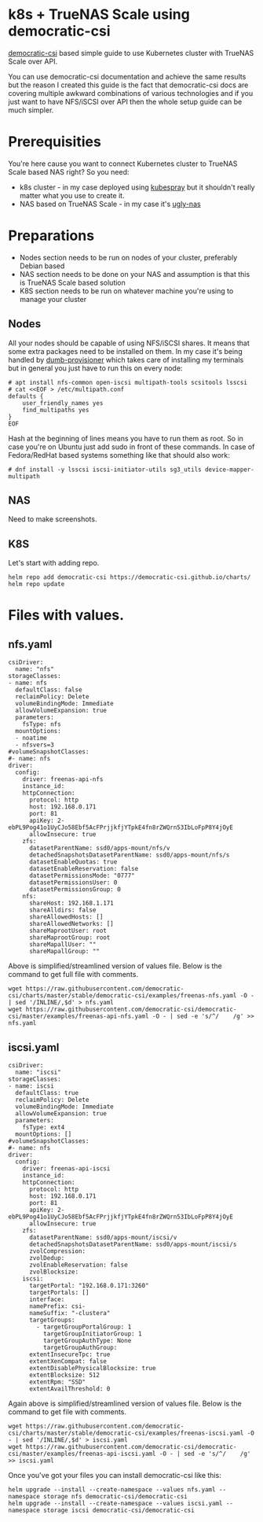 # k8s + TrueNAS Scale using democratic-csi

[democratic-csi](https://github.com/democratic-csi/democratic-csi) based simple guide to use Kubernetes cluster with TrueNAS Scale over API. 

You can use democratic-csi documentation and achieve the same results but the reason I created this 
guide is the fact that democratic-csi docs are covering multiple awkward combinations of various 
technologies and if you just want to have NFS/iSCSI over API then the whole setup guide can be much simpler.

# Prerequisities
You're here cause you want to connect Kubernetes cluster to TrueNAS Scale based NAS right?
So you need:
* k8s cluster - in my case deployed using [kubespray](https://kubespray.io) but it shouldn't really matter what you use to create it.
* NAS based on TrueNAS Scale - in my case it's [ugly-nas](https://github.com/fenio/ugly-nas) 

# Preparations

* Nodes section needs to be run on nodes of your cluster, preferably Debian based
* NAS section needs to be done on your NAS and assumption is that this is TrueNAS Scale based solution
* K8S section needs to be run on whatever machine you're using to manage your cluster

## Nodes
All your nodes should be capable of using NFS/iSCSI shares. It means that some extra packages need to be installed 
on them. In my case it's being handled by [dumb-provisioner](https://github.com/fenio/dumb-provisioner) 
which takes care of installing my terminals but in general you just have to run this on every node:

```
# apt install nfs-common open-iscsi multipath-tools scsitools lsscsi
# cat <<EOF > /etc/multipath.conf
defaults {
    user_friendly_names yes
    find_multipaths yes
}
EOF
```

Hash at the beginning of lines means you have to run them as root. So in case you're on Ubuntu just add sudo in front of these commands.
In case of Fedora/RedHat based systems something like that should also work:

```
# dnf install -y lsscsi iscsi-initiator-utils sg3_utils device-mapper-multipath
```

## NAS 

Need to make screenshots.

## K8S
Let's start with adding repo.

```
helm repo add democratic-csi https://democratic-csi.github.io/charts/
helm repo update
```


# Files with values.

## nfs.yaml

```
csiDriver:
  name: "nfs"
storageClasses:
- name: nfs
  defaultClass: false
  reclaimPolicy: Delete
  volumeBindingMode: Immediate
  allowVolumeExpansion: true
  parameters:
    fsType: nfs
  mountOptions:
  - noatime
  - nfsvers=3
#volumeSnapshotClasses:
#- name: nfs
driver:
  config:
    driver: freenas-api-nfs
    instance_id:
    httpConnection:
      protocol: http
      host: 192.168.0.171
      port: 81
      apiKey: 2-ebPL9Pog41o1UyCJo58Ebf5AcFPrjjkfjYTpkE4fn8rZWQrn53IbLoFpP8Y4jOyE
      allowInsecure: true
    zfs:
      datasetParentName: ssd0/apps-mount/nfs/v
      detachedSnapshotsDatasetParentName: ssd0/apps-mount/nfs/s
      datasetEnableQuotas: true
      datasetEnableReservation: false
      datasetPermissionsMode: "0777"
      datasetPermissionsUser: 0
      datasetPermissionsGroup: 0
    nfs:
      shareHost: 192.168.1.171
      shareAlldirs: false
      shareAllowedHosts: []
      shareAllowedNetworks: []
      shareMaprootUser: root
      shareMaprootGroup: root
      shareMapallUser: ""
      shareMapallGroup: ""
```
Above is simplified/streamlined version of values file. Below is the command to get full file with comments.

```
wget https://raw.githubusercontent.com/democratic-csi/charts/master/stable/democratic-csi/examples/freenas-nfs.yaml -O - | sed '/INLINE/,$d' > nfs.yaml
wget https://raw.githubusercontent.com/democratic-csi/democratic-csi/master/examples/freenas-api-nfs.yaml -O - | sed -e 's/^/    /g' >> nfs.yaml
```

## iscsi.yaml
```
csiDriver:
  name: "iscsi"
storageClasses:
- name: iscsi
  defaultClass: true
  reclaimPolicy: Delete
  volumeBindingMode: Immediate
  allowVolumeExpansion: true
  parameters:
    fsType: ext4
  mountOptions: []
#volumeSnapshotClasses:
#- name: nfs
driver:
  config:
    driver: freenas-api-iscsi
    instance_id:
    httpConnection:
      protocol: http
      host: 192.168.0.171
      port: 81
      apiKey: 2-ebPL9Pog41o1UyCJo58Ebf5AcFPrjjkfjYTpkE4fn8rZWQrn53IbLoFpP8Y4jOyE
      allowInsecure: true
    zfs:
      datasetParentName: ssd0/apps-mount/iscsi/v
      detachedSnapshotsDatasetParentName: ssd0/apps-mount/iscsi/s
      zvolCompression:
      zvolDedup:
      zvolEnableReservation: false
      zvolBlocksize:
    iscsi:
      targetPortal: "192.168.0.171:3260"
      targetPortals: [] 
      interface:
      namePrefix: csi-
      nameSuffix: "-clustera"
      targetGroups:
        - targetGroupPortalGroup: 1
          targetGroupInitiatorGroup: 1
          targetGroupAuthType: None
          targetGroupAuthGroup:
      extentInsecureTpc: true
      extentXenCompat: false
      extentDisablePhysicalBlocksize: true
      extentBlocksize: 512
      extentRpm: "SSD"
      extentAvailThreshold: 0
```

Again above is simplified/streamlined version of values file. Below is the command to get file with comments.

```
wget https://raw.githubusercontent.com/democratic-csi/charts/master/stable/democratic-csi/examples/freenas-iscsi.yaml -O - | sed '/INLINE/,$d' > iscsi.yaml
wget https://raw.githubusercontent.com/democratic-csi/democratic-csi/master/examples/freenas-api-iscsi.yaml -O - | sed -e 's/^/    /g' >> iscsi.yaml
```

Once you've got your files you can install democratic-csi like this:


```
helm upgrade --install --create-namespace --values nfs.yaml --namespace storage nfs democratic-csi/democratic-csi
helm upgrade --install --create-namespace --values iscsi.yaml --namespace storage iscsi democratic-csi/democratic-csi
```
